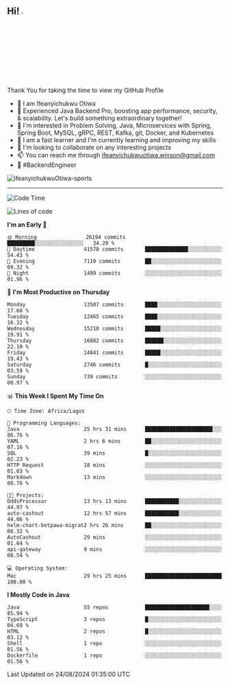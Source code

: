 <!-- BLOG-POST-LIST:START --><!-- BLOG-POST-LIST:END -->

## Hi! <img src="https://media.giphy.com/media/hvRJCLFzcasrR4ia7z/giphy.gif" width="4%"> 

Thank You for taking the time to view my GitHub Profile

- 👋 I am Ifeanyichukwu Otiwa
- 🚀 Experienced Java Backend Pro, boosting app performance, security, & scalability. Let's build something extraordinary together!
- 👀 I'm interested in Problem Solving, Java, Microservices with Spring, Spring Boot, MySQL, gRPC, REST, Kafka, git, Docker, and Kubernetes
- 🌱 I am a fast learner and I'm currently learning and improving my skills
- 💞️ I'm looking to collaborate on any interesting projects
- 📫 You can reach me through ifeanyichukwuotiwa.winson@gmail.com
- 🚀 #BackendEngineer

<p align="left" marginTop="10px"> <img src="https://komarev.com/ghpvc/?username=ifeanyichukwuOtiwa-sports&label=Profile%20views&color=0e75b6&style=for-the-badge" alt="ifeanyichukwuOtiwa-sports" /> </p>

***

<!--START_SECTION:waka-->
![Code Time](http://img.shields.io/badge/Code%20Time-2%2C819%20hrs%2057%20mins-blue)

![Lines of code](https://img.shields.io/badge/From%20Hello%20World%20I%27ve%20Written-18.4%20million%20lines%20of%20code-blue)

**I'm an Early 🐤** 

```text
🌞 Morning                26194 commits       █████████░░░░░░░░░░░░░░░░   34.29 % 
🌆 Daytime                41578 commits       ██████████████░░░░░░░░░░░   54.43 % 
🌃 Evening                7119 commits        ██░░░░░░░░░░░░░░░░░░░░░░░   09.32 % 
🌙 Night                  1499 commits        ░░░░░░░░░░░░░░░░░░░░░░░░░   01.96 % 
```
📅 **I'm Most Productive on Thursday** 

```text
Monday                   13507 commits       ████░░░░░░░░░░░░░░░░░░░░░   17.68 % 
Tuesday                  12465 commits       ████░░░░░░░░░░░░░░░░░░░░░   16.32 % 
Wednesday                15210 commits       █████░░░░░░░░░░░░░░░░░░░░   19.91 % 
Thursday                 16882 commits       ██████░░░░░░░░░░░░░░░░░░░   22.10 % 
Friday                   14841 commits       █████░░░░░░░░░░░░░░░░░░░░   19.43 % 
Saturday                 2746 commits        █░░░░░░░░░░░░░░░░░░░░░░░░   03.59 % 
Sunday                   739 commits         ░░░░░░░░░░░░░░░░░░░░░░░░░   00.97 % 
```


📊 **This Week I Spent My Time On** 

```text
🕑︎ Time Zone: Africa/Lagos

💬 Programming Languages: 
Java                     25 hrs 31 mins      ██████████████████████░░░   86.76 % 
YAML                     2 hrs 6 mins        ██░░░░░░░░░░░░░░░░░░░░░░░   07.16 % 
SQL                      39 mins             █░░░░░░░░░░░░░░░░░░░░░░░░   02.23 % 
HTTP Request             18 mins             ░░░░░░░░░░░░░░░░░░░░░░░░░   01.03 % 
Markdown                 13 mins             ░░░░░░░░░░░░░░░░░░░░░░░░░   00.76 % 

🐱‍💻 Projects: 
OddsProcessor            13 hrs 13 mins      ███████████░░░░░░░░░░░░░░   44.97 % 
auto-cashout             12 hrs 57 mins      ███████████░░░░░░░░░░░░░░   44.06 % 
helm-chart-betpawa-migrat2 hrs 26 mins       ██░░░░░░░░░░░░░░░░░░░░░░░   08.32 % 
AutoCashout              29 mins             ░░░░░░░░░░░░░░░░░░░░░░░░░   01.64 % 
api-gateway              9 mins              ░░░░░░░░░░░░░░░░░░░░░░░░░   00.54 % 

💻 Operating System: 
Mac                      29 hrs 25 mins      █████████████████████████   100.00 % 
```

**I Mostly Code in Java** 

```text
Java                     55 repos            █████████████████████░░░░   85.94 % 
TypeScript               3 repos             █░░░░░░░░░░░░░░░░░░░░░░░░   04.69 % 
HTML                     2 repos             █░░░░░░░░░░░░░░░░░░░░░░░░   03.12 % 
Shell                    1 repo              ░░░░░░░░░░░░░░░░░░░░░░░░░   01.56 % 
Dockerfile               1 repo              ░░░░░░░░░░░░░░░░░░░░░░░░░   01.56 % 
```




 Last Updated on 24/08/2024 01:35:00 UTC
<!--END_SECTION:waka-->

<!--
<p align="center">
![trophy](https://github-profile-trophy.vercel.app/?username=ifeanyichukwuOtiwa-sports&theme=onedark) (https://github.com/ryo-ma/github-profile-trophy)
</p>
-->

<!---
ifeanyi-otiwa/ifeanyi-otiwa is a ✨ special ✨ repository because its `README.md` (this file) appears on your GitHub profile.
You can click the Preview link to take a look at your changes.
--->
